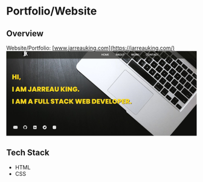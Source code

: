 # Portfolio/Website

## Overview

Website/Portfolio: [www.jarreauking.com](https://jarreauking.com/)
![jarreauking.com homepage!](https://github.com/JarreauKing/Portfolio/blob/main/images/homepage.jpg)

## Tech Stack
- HTML
- CSS
